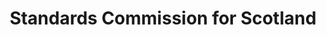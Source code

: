 ---
schema: default
title: Standards Commission for Scotland
description: a public body for Scotland 
logo: ''
type:
- Commissions, Commissioners and Ombudsmen
portal_url: ''
org_url: http://www.standardscommissionscotland.org.uk
twitter_handle: 
wikidata_org_qid: Q7598418
wdtk_id: standards_commission_for_scotland
---